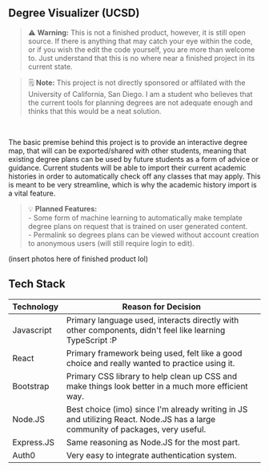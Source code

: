 ## Degree Visualizer (UCSD)

> :warning: **Warning:** This is not a finished product, however, it is still open source.
> If there is anything that may catch your eye within the code, or if you wish the edit the code yourself, you are more than welcome to. Just understand that this is no where near a finished project in its current state.

> 🗒️ **Note:** This project is not directly sponsored or affilated with the University of California, San Diego. I am a student who believes that the current tools for planning degrees are not adequate enough and thinks that this would be a neat solution.
<br/>

The basic premise behind this project is to provide an interactive degree map, that will can be exported/shared with other students, meaning that existing degree plans can be used by future students as a form of advice or guidance. Current students will be able to import their current academic histories in order to automatically check off any classes that may apply. This is meant to be very streamline, which is why the academic history import is a vital feature.

> 💡 **Planned Features:**
> <br> - Some form of machine learning to automatically make template degree plans on request that is trained on user generated content.
> <br> - Permalink so degrees plans can be viewed without account creation to anonymous users (will still require login to edit).


(insert photos here of finished product lol)
## Tech Stack
| Technology      | Reason for Decision |
| ----------- | ----------- |
| Javascript      | Primary language used, interacts directly with other components, didn't feel like learning TypeScript :P |
| React   | Primary framework being used, felt like a good choice and really wanted to practice using it.  |
| Bootstrap | Primary CSS library to help clean up CSS and make things look better in a much more efficient way. |
| Node.JS | Best choice (imo) since I'm already writing in JS and utilizing React. Node.JS has a large community of packages, very useful. |
| Express.JS | Same reasoning as Node.JS for the most part. |
| Auth0 | Very easy to integrate authentication system. |
